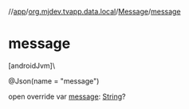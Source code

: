 //[app](../../../index.md)/[org.mjdev.tvapp.data.local](../index.md)/[Message](index.md)/[message](message.md)

# message

[androidJvm]\

@Json(name = &quot;message&quot;)

open override var [message](message.md): [String](https://kotlinlang.org/api/latest/jvm/stdlib/kotlin/-string/index.html)?
